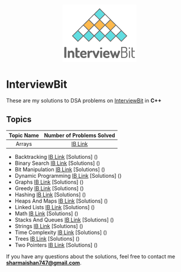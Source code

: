 <p align="center">
  <img src="iblogo.png" width = "200">
</p>

# InterviewBit

These are my solutions to DSA problems on [InterviewBit](https://interviewbit.com) in **C++**

## Topics

| Topic Name| Number of Problems Solved| 
|  :--------: |  :--------: | 
| Arrays | [IB Link](https://www.interviewbit.com/courses/programming/topics/time-complexity/) | [Solutions](www.github.com) |
* Backtracking 			[IB Link](https://www.interviewbit.com/courses/programming/topics/backtracking/) [Solutions] ()
* Binary Search 		[IB Link](https://www.interviewbit.com/courses/programming/topics/binary-search/) [Solutions] ()
* Bit Manipulation 		[IB Link](https://www.interviewbit.com/courses/programming/topics/bit-manipulation/) [Solutions] ()
* Dynamic Programming 	[IB Link](https://www.interviewbit.com/courses/programming/topics/dynamic-programming/) [Solutions] ()
* Graphs 				[IB Link](https://www.interviewbit.com/courses/programming/topics/graph-data-structure-algorithms/) [Solutions] ()
* Greedy 				[IB Link](https://www.interviewbit.com/courses/programming/topics/greedy-algorithm/) [Solutions] ()
* Hashing 				[IB Link](https://www.interviewbit.com/courses/programming/topics/hashing/) [Solutions] ()
* Heaps And Maps 		[IB Link](https://www.interviewbit.com/courses/programming/topics/heaps-and-maps/) [Solutions] ()
* Linked Lists 			[IB Link](https://www.interviewbit.com/courses/programming/topics/linked-lists/) [Solutions] ()
* Math 					[IB Link](https://www.interviewbit.com/courses/programming/topics/math/) [Solutions] ()
* Stacks And Queues 	[IB Link](https://www.interviewbit.com/courses/programming/topics/stacks-and-queues/) [Solutions] ()
* Strings 				[IB Link](https://www.interviewbit.com/courses/programming/topics/strings/) [Solutions] ()
* Time Complexity 		[IB Link](https://www.interviewbit.com/courses/programming/topics/time-complexity/) [Solutions] ()
* Trees 				[IB Link](https://www.interviewbit.com/courses/programming/topics/tree-data-structure/) [Solutions] ()
* Two Pointers 			[IB Link](https://www.interviewbit.com/courses/programming/topics/two-pointers/) [Solutions] ()

If you have any questions about the solutions, feel free to contact me **sharmaishan747@gmail.com**.
